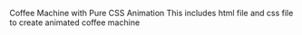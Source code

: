 Coffee Machine with Pure CSS Animation
This includes html file and css file to create animated coffee machine
